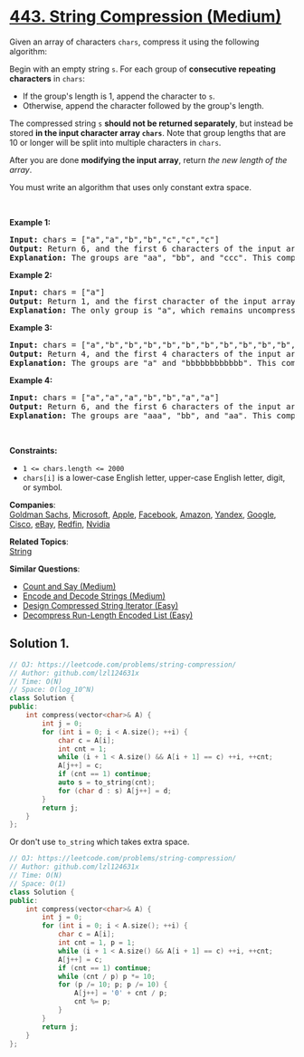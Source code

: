 # [443. String Compression (Medium)](https://leetcode.com/problems/string-compression/)

<p>Given an array of characters <code>chars</code>, compress it using the following algorithm:</p>

<p>Begin with an empty string <code>s</code>. For each group of <strong>consecutive repeating characters</strong> in <code>chars</code>:</p>

<ul>
	<li>If the group's length is 1, append the character to&nbsp;<code>s</code>.</li>
	<li>Otherwise, append the character followed by the group's length.</li>
</ul>

<p>The compressed string&nbsp;<code>s</code> <strong>should not be returned separately</strong>, but instead be stored&nbsp;<strong>in the input character array&nbsp;<code>chars</code></strong>. Note that group lengths that are 10 or longer will be split into multiple characters in&nbsp;<code>chars</code>.</p>

<p>After you are done <b>modifying the input array</b>, return <em>the new length of the array</em>.</p>
You must write an algorithm that uses only constant extra space.
<p>&nbsp;</p>
<p><strong>Example 1:</strong></p>

<pre><strong>Input:</strong> chars = ["a","a","b","b","c","c","c"]
<strong>Output:</strong> Return 6, and the first 6 characters of the input array should be: ["a","2","b","2","c","3"]
<strong>Explanation:</strong>&nbsp;The groups are "aa", "bb", and "ccc". This compresses to "a2b2c3".
</pre>

<p><strong>Example 2:</strong></p>

<pre><strong>Input:</strong> chars = ["a"]
<strong>Output:</strong> Return 1, and the first character of the input array should be: ["a"]
<strong>Explanation:</strong>&nbsp;The only group is "a", which remains uncompressed since it's a single character.
</pre>

<p><strong>Example 3:</strong></p>

<pre><strong>Input:</strong> chars = ["a","b","b","b","b","b","b","b","b","b","b","b","b"]
<strong>Output:</strong> Return 4, and the first 4 characters of the input array should be: ["a","b","1","2"].
<strong>Explanation:</strong>&nbsp;The groups are "a" and "bbbbbbbbbbbb". This compresses to "ab12".</pre>

<p><strong>Example 4:</strong></p>

<pre><strong>Input:</strong> chars = ["a","a","a","b","b","a","a"]
<strong>Output:</strong> Return 6, and the first 6 characters of the input array should be: ["a","3","b","2","a","2"].
<strong>Explanation:</strong>&nbsp;The groups are "aaa", "bb", and "aa". This compresses to "a3b2a2". Note that each group is independent even if two groups have the same character.
</pre>

<p>&nbsp;</p>
<p><strong>Constraints:</strong></p>

<ul>
	<li><code>1 &lt;= chars.length &lt;= 2000</code></li>
	<li><code>chars[i]</code> is a lower-case English letter, upper-case English letter, digit, or symbol.</li>
</ul>


**Companies**:  
[Goldman Sachs](https://leetcode.com/company/goldman-sachs), [Microsoft](https://leetcode.com/company/microsoft), [Apple](https://leetcode.com/company/apple), [Facebook](https://leetcode.com/company/facebook), [Amazon](https://leetcode.com/company/amazon), [Yandex](https://leetcode.com/company/yandex), [Google](https://leetcode.com/company/google), [Cisco](https://leetcode.com/company/cisco), [eBay](https://leetcode.com/company/ebay), [Redfin](https://leetcode.com/company/redfin), [Nvidia](https://leetcode.com/company/nvidia)

**Related Topics**:  
[String](https://leetcode.com/tag/string/)

**Similar Questions**:
* [Count and Say (Medium)](https://leetcode.com/problems/count-and-say/)
* [Encode and Decode Strings (Medium)](https://leetcode.com/problems/encode-and-decode-strings/)
* [Design Compressed String Iterator (Easy)](https://leetcode.com/problems/design-compressed-string-iterator/)
* [Decompress Run-Length Encoded List (Easy)](https://leetcode.com/problems/decompress-run-length-encoded-list/)
## Solution 1.

```cpp
// OJ: https://leetcode.com/problems/string-compression/
// Author: github.com/lzl124631x
// Time: O(N)
// Space: O(log_10^N)
class Solution {
public:
    int compress(vector<char>& A) {
        int j = 0;
        for (int i = 0; i < A.size(); ++i) {
            char c = A[i];
            int cnt = 1;
            while (i + 1 < A.size() && A[i + 1] == c) ++i, ++cnt;
            A[j++] = c;
            if (cnt == 1) continue;
            auto s = to_string(cnt);
            for (char d : s) A[j++] = d;
        }
        return j;
    }
};
```

Or don't use `to_string` which takes extra space.

```cpp
// OJ: https://leetcode.com/problems/string-compression/
// Author: github.com/lzl124631x
// Time: O(N)
// Space: O(1)
class Solution {
public:
    int compress(vector<char>& A) {
        int j = 0;
        for (int i = 0; i < A.size(); ++i) {
            char c = A[i];
            int cnt = 1, p = 1;
            while (i + 1 < A.size() && A[i + 1] == c) ++i, ++cnt;
            A[j++] = c;
            if (cnt == 1) continue;
            while (cnt / p) p *= 10;
            for (p /= 10; p; p /= 10) {
                A[j++] = '0' + cnt / p;
                cnt %= p;
            }
        }
        return j;
    }
};
```